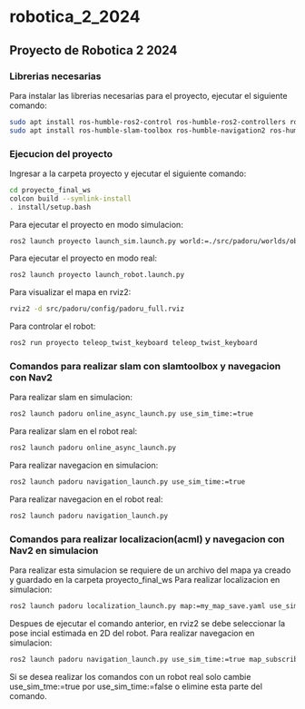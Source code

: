 # robotica_2_2024

## Proyecto de Robotica 2 2024

### Librerias necesarias

Para instalar las librerias necesarias para el proyecto, ejecutar el siguiente comando:

```bash
sudo apt install ros-humble-ros2-control ros-humble-ros2-controllers ros-humble-ros2-gazebo-plugins ros-humble-ros2-gazebo-ros-pkgs
sudo apt install ros-humble-slam-toolbox ros-humble-navigation2 ros-humble-nav2-bringup
```

### Ejecucion del proyecto

Ingresar a la carpeta proyecto y ejecutar el siguiente comando:

```bash
cd proyecto_final_ws
colcon build --symlink-install
. install/setup.bash
```

Para ejecutar el proyecto en modo simulacion:

```bash
ros2 launch proyecto launch_sim.launch.py world:=./src/padoru/worlds/obstacles.world
```

Para ejecutar el proyecto en modo real:

```bash
ros2 launch proyecto launch_robot.launch.py
```

Para visualizar el mapa en rviz2:

```bash
rviz2 -d src/padoru/config/padoru_full.rviz
```

Para controlar el robot:

```bash
ros2 run proyecto teleop_twist_keyboard teleop_twist_keyboard
```

### Comandos para realizar slam con slamtoolbox y navegacion con Nav2

Para realizar slam en simulacion:

```bash
ros2 launch padoru online_async_launch.py use_sim_time:=true
```

Para realizar slam en el robot real:

```bash
ros2 launch padoru online_async_launch.py
```

Para realizar navegacion en simulacion:

```bash
ros2 launch padoru navigation_launch.py use_sim_time:=true
```

Para realizar navegacion en el robot real:

```bash
ros2 launch padoru navigation_launch.py
```

### Comandos para realizar localizacion(acml) y navegacion con Nav2 en simulacion

Para realizar esta simulacion se requiere de un archivo del mapa ya creado y guardado en la carpeta proyecto_final_ws
Para realizar localizacion en simulacion:

```bash
ros2 launch padoru localization_launch.py map:=my_map_save.yaml use_sim_time:=true
```

Despues de ejecutar el comando anterior, en rviz2 se debe seleccionar la pose incial estimada en 2D del robot.
Para realizar navegacion en simulacion:

```bash
ros2 launch padoru navigation_launch.py use_sim_time:=true map_subscribee_tansient_local:=true
```

Si se desea realizar los comandos con un robot real solo cambie use_sim_tme:=true por use_sim_time:=false o elimine esta parte del comando.
